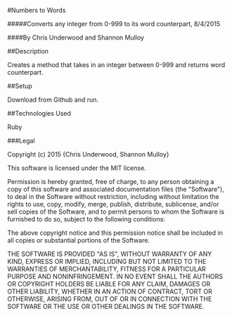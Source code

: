 #Numbers to Words

#####Converts any integer from 0-999 to its word counterpart, 8/4/2015

####By Chris Underwood and Shannon Mulloy

##Description

Creates a method that takes in an integer between 0-999 and returns word counterpart.

##Setup

Download from Github and run.

##Technologies Used

Ruby

###Legal

Copyright (c) 2015 {Chris Underwood, Shannon Mulloy}

This software is licensed under the MIT license.

Permission is hereby granted, free of charge, to any person obtaining a copy of this software and associated documentation files (the "Software"), to deal in the Software without restriction, including without limitation the rights to use, copy, modify, merge, publish, distribute, sublicense, and/or sell copies of the Software, and to permit persons to whom the Software is furnished to do so, subject to the following conditions:

The above copyright notice and this permission notice shall be included in all copies or substantial portions of the Software.

THE SOFTWARE IS PROVIDED "AS IS", WITHOUT WARRANTY OF ANY KIND, EXPRESS OR IMPLIED, INCLUDING BUT NOT LIMITED TO THE WARRANTIES OF MERCHANTABILITY, FITNESS FOR A PARTICULAR PURPOSE AND NONINFRINGEMENT. IN NO EVENT SHALL THE AUTHORS OR COPYRIGHT HOLDERS BE LIABLE FOR ANY CLAIM, DAMAGES OR OTHER LIABILITY, WHETHER IN AN ACTION OF CONTRACT, TORT OR OTHERWISE, ARISING FROM, OUT OF OR IN CONNECTION WITH THE SOFTWARE OR THE USE OR OTHER DEALINGS IN THE SOFTWARE.
